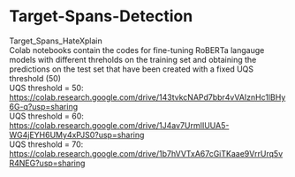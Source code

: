 # Target-Spans-Detection
Target_Spans_HateXplain<br>
Colab notebooks contain the codes for fine-tuning RoBERTa langauge models with different threholds on the training set and obtaining the predictions on the test set that have been created with a fixed UQS threshold (50)<br>
  UQS threshold = 50: https://colab.research.google.com/drive/143tvkcNAPd7bbr4vVAIznHc1lBHy6G-q?usp=sharing<br>
  UQS threshold = 60: https://colab.research.google.com/drive/1J4av7UrmIIUUA5-WG4jEYH6UMy4xPJS0?usp=sharing<br>
  UQS threshold = 70: https://colab.research.google.com/drive/1b7hVVTxA67cGiTKaae9VrrUrq5vR4NEG?usp=sharing<br>
